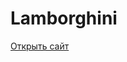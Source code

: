 # Lamborghini

<a href="https://valerii-a.github.io/Lamborghini/" >
      Открыть сайт
          </a>
